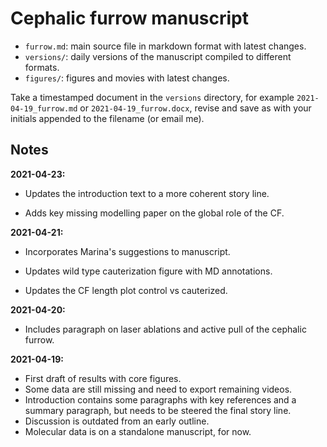 # Cephalic furrow manuscript

- `furrow.md`: main source file in markdown format with latest changes.
- `versions/`: daily versions of the manuscript compiled to different formats.
- `figures/`: figures and movies with latest changes.

Take a timestamped document in the `versions` directory, for example
`2021-04-19_furrow.md` or `2021-04-19_furrow.docx`, revise and save as with
your initials appended to the filename (or email me).

## Notes

**2021-04-23:**

- Updates the introduction text to a more coherent story line.

- Adds key missing modelling paper on the global role of the CF.

**2021-04-21:**

- Incorporates Marina's suggestions to manuscript.

- Updates wild type cauterization figure with MD annotations.

- Updates the CF length plot control vs cauterized.

**2021-04-20:**

- Includes paragraph on laser ablations and active pull of the cephalic furrow.

**2021-04-19:**

- First draft of results with core figures.
- Some data are still missing and need to export remaining videos.
- Introduction contains some paragraphs with key references and a summary paragraph, but needs to be steered the final story line.
- Discussion is outdated from an early outline.
- Molecular data is on a standalone manuscript, for now.
